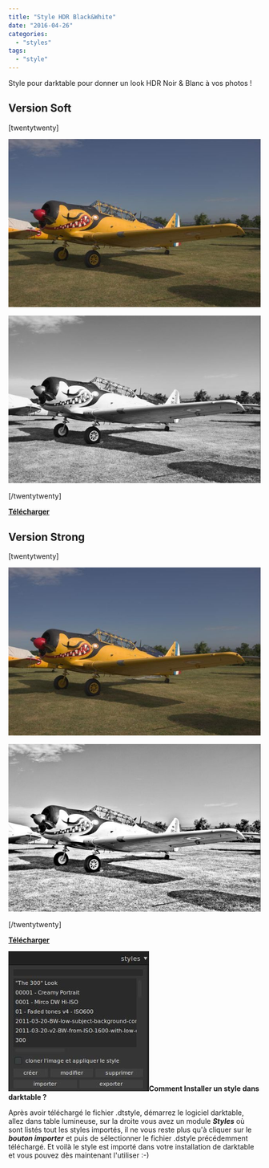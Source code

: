```yaml
---
title: "Style HDR Black&White"
date: "2016-04-26"
categories: 
  - "styles"
tags: 
  - "style"
---
```


Style pour darktable pour donner un look HDR Noir & Blanc à vos photos !

## Version Soft

\[twentytwenty\]

![](images/original.jpeg)

![](images/HDR_BW_light.jpeg)

\[/twentytwenty\]

 

**[Télécharger](/download/Styles/HDR%20Black%26White%20-%20Light.dtstyle)**

## Version Strong

\[twentytwenty\]

![](images/original.jpeg)

![](images/HDR_BW_strong.jpeg)

\[/twentytwenty\]

 

**[Télécharger](/download/Styles/HDR%20Black%26White%20-%20Strong.dtstyle)**

 

**![installation-style](images/installation-style.jpeg)Comment Installer un style dans darktable ?**

Après avoir téléchargé le fichier .dtstyle, démarrez le logiciel darktable, allez dans table lumineuse, sur la droite vous avez un module **_Styles_** où sont listés tout les styles importés, il ne vous reste plus qu'à cliquer sur le _**bouton importer**_ et puis de sélectionner le fichier .dstyle précédemment téléchargé. Et voilà le style est importé dans votre installation de darktable et vous pouvez dès maintenant l'utiliser :-)
